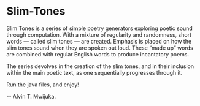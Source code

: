 Slim-Tones
==========

Slim Tones is a series of simple poetry generators exploring poetic sound through computation. With a mixture of regularity and randomness, short words — called slim tones — are created. Emphasis is placed on how the slim tones sound when they are spoken out loud. These “made up” words are combined with regular English words to produce incantatory poems. 

The series devolves in the creation of the slim tones, and in their inclusion within the main poetic text, as one sequentially progresses through it. 

Run the java files, and enjoy!

-- Alvin T. Mwijuka.

